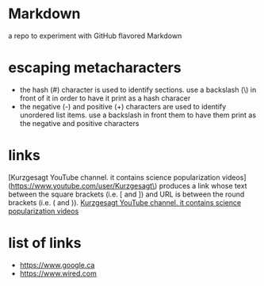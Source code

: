# Markdown
a repo to experiment with GitHub flavored Markdown

# escaping metacharacters
- the hash (\#) character is used to identify sections. use a
backslash (\\) in front of it in order to have it print as a hash
characer
- the negative (\-) and positive (\+) characters are used to identify
unordered list items. use a backslash in front them to have them print
as the negative and positive characters

# links
\[Kurzgesagt YouTube channel. it contains science popularization videos\]\(https://www.youtube.com/user/Kurzgesagt\) produces
a link whose text between the square brackets (i.e. \[ and \]) and URL is between the round brackets (i.e. \( and \)).
[Kurzgesagt YouTube channel. it contains science popularization videos](https://www.youtube.com/user/Kurzgesagt)

# list of links
- https://www.google.ca
- https://www.wired.com
